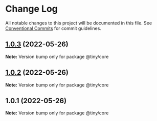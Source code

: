# Change Log

All notable changes to this project will be documented in this file.
See [Conventional Commits](https://conventionalcommits.org) for commit guidelines.

## [1.0.3](https://github.com/TinyScript/-tiny-libs/compare/@tiny/core@1.0.2...@tiny/core@1.0.3) (2022-05-26)

**Note:** Version bump only for package @tiny/core





## [1.0.2](https://github.com/TinyScript/-tiny-libs/compare/@tiny/core@1.0.1...@tiny/core@1.0.2) (2022-05-26)

**Note:** Version bump only for package @tiny/core





## 1.0.1 (2022-05-26)

**Note:** Version bump only for package @tiny/core
